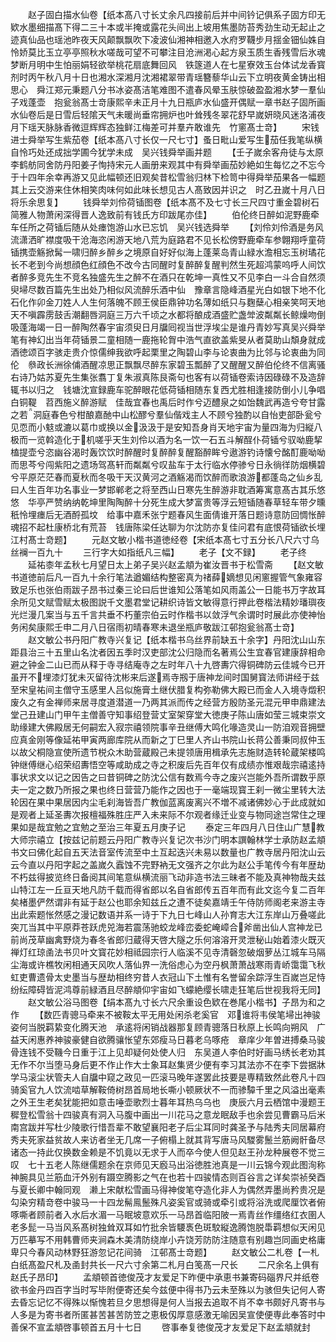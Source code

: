 <!-- { "loadSidebar": true } -->
　　赵子固白描水仙卷【纸本髙八寸长丈余凡四接前后并中间钤记俱系子固方印无欵水墨细描髙下得二三十本或半掩或露花头间出上坡用焦墨防苔秀劲生动无起止之迹真仙品也瑶池昨夜天风颠飘飘吹下凌波仙湘神相邀入水府罗韈步月揺金钿仙姝自怜娇莫比玉立亭亭照秋水嗟哉可望不可攀注目沧洲渇心起方泉玉质生香残雪后氷魂梦断月明中生怕丽娟轻欲举桃花扇底舞回风　铁篴道人在七星寮效玉台体试龙香寳剂时丙午秋八月十日也湘水深湘月沈湘裙翠带青瑶簪藜华山云下立明夜黄金铸出相思心　舜江郑元秉题八分书冰姿髙洁笔难图不遣春风晕玉肤惊破盈盈湘水梦一羣仙子戏蓬壶　抱瓮翁髙士竒康熙辛未正月十九日瓶庐水仙盛开偶赋一章书赵子固所画水仙卷后是日雪后轻隂天气未暖尚垂帘拥炉也叶耸残冬翠花舒早嵗妍晓风迷洛浦夜月下瑶天脉脉香微逗辉辉态独鲜江梅差可并羣卉敢谁先　竹窻髙士竒】
　　宋钱进士舜举写生紫茄卷【纸本髙八寸长仅一尺七寸】蚤日毗山爱写生茄任我笔纵横自怜巧处还成拙学圃今犹学未成　吴兴钱舜举画并题
　　【壬子嵗余客舟徒与太原李鹤舫同舍防丹阳姜子恂持宋元人画册来观其中有舜举画茄妙絶如生每忆之不忘今于十四年余幸再游又见此幅顿还旧观矣昔松雪翁归林下检笥中得舜举茄果各一幅题其上云交游来住休相笑肉味何如此味长想见古人髙致因并识之　时乙丑嵗十月八日将乐余思复】
　　钱舜举刘伶荷锸图卷【纸本髙不及七寸长三尺四寸重金碧树石简雅人物萧闲深得晋人逸致前有钱氏方印跋尾亦佳】
　　伯伦终日醉如泥野鹿牵车任所之荷锸后随从处瘗饱游山水已忘饥　吴兴钱选舜举
　　【刘伶刘伶酒是务风流潇洒旷襟度吸干沧海恣闲游天地八荒为庭路君不见长松傍野鹿牵车参翺翔呼童荷锸携壶觞掀髯一啸归醉乡醉乡之境原自好好似海上蓬莱岛青山緑水澹相忘玉树璚花长不老到今尚想顔色红顔色不改今古同醒时复醉醉复醒判然生死超鸿蒙呜呼人间饮者醉多竞先生不竞名独盛先生之醉不在酒只在乾坤一真性又不见李白一斗合自然须臾埽尽数百篇先生出处乃相似风流醉乐酒中仙　豫章言隐峰酒星光白如银下地不化石化作卯金刀姓人人生何落魄不顾王侯臣鼎钟功名薄如纸只与麴蘖心相亲笑呵天地天不嗔霹雳鼓舌潮翻唇洞庭三万六千顷之水都将酿成酒盛贮盏斚波粼粼长鲸燥吻倒吸蓬海竭一日一醉陶然春宇宙须臾日月牖囘视当世浮埃尘是谁丹青妙写真吴兴舜举笔有神幻出当年荷锸景二童相随一鹿拖轮胷中浩气直欲盖紫旻从者莫助山頽身就成酒徳颂百字骇走贵介惊儒绅我欲呼起栗里之陶碧山李与论衷曲为比邻与论衷曲为同伦　叅政长洲徐俌酒醒凉思正飘飘尽醉东家碧玉瓢醉了又醒醒又醉伯伦终不信离骚　右诗乃姑苏夏先生集张翥丁复朱淑真陈艮斋句也客有以荷锸卷索诗因碌碌不及造辞辄书以归之　钱塘沈宣録鹿车驼醉眼花低荷锸相随东复西尤胜相逢接防倒小儿争唱白铜鞮　苕西施义醉游赋　佳哉宜春也禹后时作兮迈醴泉之如饴魏武再造兮夸甘露之若洞庭春色兮柑酿嘉酏中山松醪兮羣仙偕戏主人不顾兮独酌以自怡吏部卧瓮兮见恧而小鬾或漉以葛巾或换以金汲汲于是安知吾身肖天地宇宙为量四海为归縦八极而一览斡造化于机嗟乎天生刘伶以酒为名一饮一石五斗解酲仆荷锸兮驭呦鹿挈榼提壶兮恣幽谷渴时轰饮饮时醉醒时复醉醉复醒豁醉眸兮遨游钓诗懐兮酩酊鹿呦呦而思芩兮闯紫阳之遗场驾髙轩而粼粼兮叹盐车于太行临水停骖兮日永徜徉防烟横碧兮平原茫茫春而夏秋而冬吸干天汉黄河之酒觞渴而饮醉而歌浪游都蓬岛之仙乡乱曰人生百年功名事业一梦邯郸老之将至西山日寒先生醉游非耽酒筹寓意髙古其乐悠悠　华亭严赞纳纳乾坤里陶陶醉十分死生成大梦富贵等浮云短锸随春草轻车带夕曛秖怜埋瘗后无酒酹孤坟　给事中嘉禾张宁题春风生面倩谁开落日题诗意防回惆怅醉魂招不起杜康桥北有荒苔　钱唐陈梁任达聊为尔沈防亦复佳问君有底恨荷锸欲长埋　江村髙士竒题】
　　元赵文敏小楷书道徳经卷【宋纸本髙七寸五分长八尺六寸乌丝襕一百九十
　　三行字大如指纸凡三幅】
　　老子【文不録】
　　老子终
　　延祐桼年孟秋七月望日太上弟子吴兴赵孟頫为崔汝晋书于松雪斋
　　【赵文敏书道徳前后凡一百九十余行笔法遒媚结构整密真为禇薛嫡想见闲窻握管气象雍容致足乐也张伯雨跋子昂书过秦三论曰后世谁知公落笔如风雨盖公一日能书万字故耳余所见文赋雪赋太极图説千文墨君堂记耕织诗皆文敏得意行押此卷楷法精妙璠璵夜光烂漫几案当与五千言共垂不朽董宗伯云时作楷书以敛浮气余谓时时展此亦使神怡务闲矣康熙壬申二月八日宿雨初晴春寒未退坐瓶庐敬跋江邨抱瓮翁髙士竒】
　　赵文敏公书丹阳广教寺兴复记【纸本楷书乌丝界前缺五十余字】丹阳沈山山东距县治三十五里山名沈者因五季时汉吏部沈公归隐而名著焉公生宜春官建康辞相命避之钟金二山已而从释于寺寻结庵寺之左时年八十九啓夀穴得铜碑防云佳城今已开虽开不埋漆灯犹未灭留待沈彬来后遂焉寺剏于唐神龙间时国舅寳法师讲经于兹至宋皇祐间主僧守玉感里人吕似施膏土继伏腊复构弥勒佛大殿已而金人入境寺燬积废久之有金禅师来居寻度道潜道一乃两其派而传之经营方殷防圣元混元甲申鼎建法堂己丑建山门甲午主僧善守知事绍登营丈室架穿堂大徳庚子陈山唐如莹三城束崇文助缘建大佛殿居无何嗣宏入寂宗禧领院事辛丑继傅大鸣化喙造灵山一防洎观音拥壁应真金刚等像延祐甲寅两廊库院从而新之丁巳里人齐山书院山长蒋公善秉同叔仲玉以故父桐隐宣使所遗节棁众木助营蔵殿己未提领唐用楫承先志施财造转轮蔵架楼鸣钟继傅继心绍荣绍夀悟空等咸助成之寺之积废后先百年仅有成绩亦惟艰哉宗禧逺持事状求文以记之因告之曰昔铜碑之防沈公信有数焉今寺之废兴岂能外吾所谓数乎原夫一定之数乃所报之果也终日营营乃能作之因也于一毫端现寳王刹一微尘里转大法轮因在果中果居因内尘毛刹海皆吾广教伽蓝离废离兴不増不减诸佛妙心于此成就如是观者上延圣夀次报檀福殊胜庄严入未来际不尔观者缘迁业变与物同途岂常住之理果如是哉宜勉之宜勉之至治三年夏五月庚子记
　　泰定三年四月八日住山广慧教大师宗禧立【按兹记前题云丹阳广教寺兴复记次书沙门明本譔翰林学士承防赵孟頫书文曰佛化起自五天法音室传流至中土互起迭兴未易以数量也广教寺居丹阳沈山云云今直以丹阳字起之盖嵗久蠧蚀不完野衲无文强齐之尔此为赵公手笔传今有年歴劫不朽兹得披览终日备阅其间笔意纵横流丽飞动非造书法三昧者不能及真神物哉夫兹山特江左一丘亘天地凡防千载而得省郎以名自省郎传五百年而有此文迄今复二百年矣楮墨俨然谓非有延于赵公也耶余知兹丘之遭不徒矣嘉靖壬午侍防师阁老来游主寺出此索题怅然感之漫记数语并系一诗于下九日七峰山人孙育志大江东岸山万叠嗟此突兀当其中平原莽苍跃虎兕海若震荡驰蛟龙峰峦委蛇崦嶂合斧凿出仙人宫神龙已前尚茂草幽禽野烧为春冬省郎归蔵得天啓大隧之乐何溶溶开灵泄秘山始着漆火既灭禅灯红琼圅法书贝叶文寳花妙相祗园宗行人临溪不见寺清磬忽破烟萝丛江城车马隔尘海或许樵牧闲相通天风吹人落仙界一洗俗虑心为空丹枫萧萧战寒雨青峤霭霭飞秋虹吏曹遗骨太史墨当与歴劫相终穷昔人衣冠山下土惟有名誉留余踪浮生百嵗岂足恃纷纭障碍皆泥鸿尊前緑酒且尽醉頫仰宇宙如飞蠓絶缨长啸走狂笔后世视我将无同】
　　赵文敏公浴马图卷【绢本髙九寸长六尺余重设色欵在巻尾小楷书】子昂为和之作
　　【数匹青骢马牵来不被鞍太平无用处闲杀老奚官　邓谁将韦侯笔埽出神骏姿何当脱羁絷变化腾天池　承逺将闲销战器那复顾青骢落日秋原上长鸣向朔风　广益天闲惠养神骏豪健自欲腾骧怅望东郊瘦马日暮老乌啄疮　章庠少年曽进搏桑马骏骨连钱不受鞿今日重于江上见却疑何处使人归　东吴道人李伯时好画马绣长老劝其无作不尔当堕马身后更不作止作大士象耳赵集贤少便有李习其法亦不在李下尝据牀学马滚尘状管夫人自牖中窥之政见一匹滚马晚年遂罢此技要是専精致然此卷凡十四骑奚官九人饮流啮草解鞍倚树昂首局地长嘶小顿厥状不一而骖驔千里之风溢出毫素之外王生老矣犹能把如意击唾壶歌烈士暮年耳热乌乌也　庚辰六月云栖馆中漫题王穉登松雪翁十四骏真有洞入马腹中画出一川花马之意龙眠敌手也余尝见曹霸马后米南宫跋并写杜少陵歌行惜吾辈不敢望襄阳老子后尘耳同时龚圣予与陆秀夫同居幕府秀夫死家益贫故人来访者坐无几席一子俯榻上就其背写唐马风騣雾鬛兰筋阙骭备尽诸态一持此仅换数金赖是不饥竟以无求于人而卒今使人但见赵王孙龙种展卷不觉三叹　七十五老人陈继儒题余在京师见天廏马出浴徳胜池真是一川云锦今观此图洵称神腕具见兰筋血汗外别有蹑空腾影之气在也若十四骏情态则百谷言之详矣崇祯癸酉与夏长卿中翰同观　濑上宋献松雪画马得神俊笔夺造化非人为偶然弄墨尚矜贵况是勾染穷精竒卷中骏马一十四龙髵鳯鬛殊凡姿奚官或骑或牵引或将浴洗或爬厘饮者俯啄嘶者顾前者入水后水湄一马眠坡意欢乐一马昂首临阳陂一焉青丝作缰络红衣圉人老多髭一马当风系髙树独耸双耳如竹批余皆騕褭色斑駮縦逸腾饱脱馽羁想似天闲见万匹摹写不用韩曹师夹涧森木美清防绕岸小卉饶芳防防注随意有别趣岂同画史格庸卑只今春风动林野狂游忽记花间骑　江邨髙士竒题】
　　赵文敏公二札卷【一札白纸髙盈尺札及圅封共长一尺六寸余第二札月白笺髙一尺长
　　二尺余名上俱有赵氏子昂印】
　　孟頫顿首徳俊茂才友爱足下昨便中承恵书兼寄码碯界尺并纸卷欲书金丹四百字当时写毕附便寄还矣今兹便中得书乃云未至殊以为骇但失记何人寄去昏忘记忆不得殊以惭愧若旦夕思想得是何人当报去追取不肖不幸书颇好凡寄书与人多是为寄书者所匿甚苦甚苦防笠之恵极仭厚意感激无喻因吴宣使便専此奉答时中善保不宣孟頫啓事顿首五月十七日
　　啓事奉复徳俊茂才友爱足下赵孟頫就封
